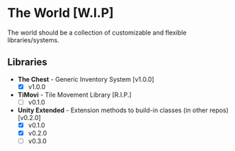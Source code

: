 # The World [W.I.P]
The world should be a collection of customizable and flexible libraries/systems. 

## Libraries 
- **The Chest** - Generic Inventory System [v1.0.0]
  - [x] v1.0.0
- **TiMovi** - Tile Movement Library [R.I.P.]
  - [ ] v0.1.0
- **Unity Extended** - Extension methods to build-in classes (in other repos) [v0.2.0]
  - [x] v0.1.0
  - [x] v0.2.0
  - [ ] v0.3.0